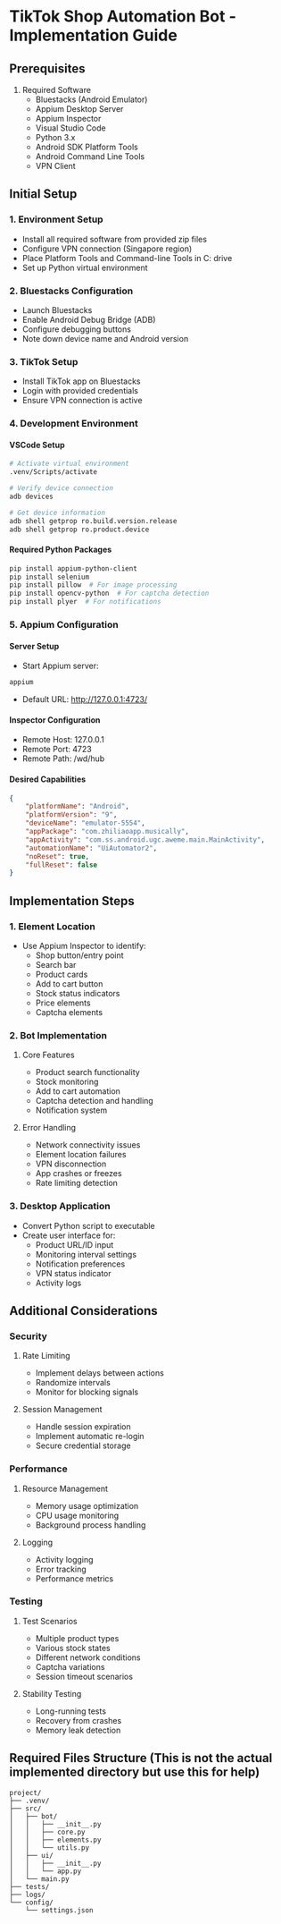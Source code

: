 # TikTok Shop Automation Bot - Implementation Guide

## Prerequisites
1. Required Software
   - Bluestacks (Android Emulator)
   - Appium Desktop Server
   - Appium Inspector
   - Visual Studio Code
   - Python 3.x
   - Android SDK Platform Tools
   - Android Command Line Tools
   - VPN Client

## Initial Setup

### 1. Environment Setup
- Install all required software from provided zip files
- Configure VPN connection (Singapore region)
- Place Platform Tools and Command-line Tools in C: drive
- Set up Python virtual environment

### 2. Bluestacks Configuration
- Launch Bluestacks
- Enable Android Debug Bridge (ADB)
- Configure debugging buttons
- Note down device name and Android version

### 3. TikTok Setup
- Install TikTok app on Bluestacks
- Login with provided credentials
- Ensure VPN connection is active

### 4. Development Environment

#### VSCode Setup
```bash
# Activate virtual environment
.venv/Scripts/activate

# Verify device connection
adb devices

# Get device information
adb shell getprop ro.build.version.release
adb shell getprop ro.product.device
```

#### Required Python Packages
```bash
pip install appium-python-client
pip install selenium
pip install pillow  # For image processing
pip install opencv-python  # For captcha detection
pip install plyer  # For notifications
```

### 5. Appium Configuration

#### Server Setup
- Start Appium server:
```bash
appium
```
- Default URL: http://127.0.0.1:4723/

#### Inspector Configuration
- Remote Host: 127.0.0.1
- Remote Port: 4723
- Remote Path: /wd/hub

#### Desired Capabilities
```json
{
    "platformName": "Android",
    "platformVersion": "9",
    "deviceName": "emulator-5554",
    "appPackage": "com.zhiliaoapp.musically",
    "appActivity": "com.ss.android.ugc.aweme.main.MainActivity",
    "automationName": "UiAutomator2",
    "noReset": true,
    "fullReset": false
}
```

## Implementation Steps

### 1. Element Location
- Use Appium Inspector to identify:
  - Shop button/entry point
  - Search bar
  - Product cards
  - Add to cart button
  - Stock status indicators
  - Price elements
  - Captcha elements

### 2. Bot Implementation
1. Core Features
   - Product search functionality
   - Stock monitoring
   - Add to cart automation
   - Captcha detection and handling
   - Notification system

2. Error Handling
   - Network connectivity issues
   - Element location failures
   - VPN disconnection
   - App crashes or freezes
   - Rate limiting detection

### 3. Desktop Application
- Convert Python script to executable
- Create user interface for:
  - Product URL/ID input
  - Monitoring interval settings
  - Notification preferences
  - VPN status indicator
  - Activity logs

## Additional Considerations

### Security
1. Rate Limiting
   - Implement delays between actions
   - Randomize intervals
   - Monitor for blocking signals

2. Session Management
   - Handle session expiration
   - Implement automatic re-login
   - Secure credential storage

### Performance
1. Resource Management
   - Memory usage optimization
   - CPU usage monitoring
   - Background process handling

2. Logging
   - Activity logging
   - Error tracking
   - Performance metrics

### Testing
1. Test Scenarios
   - Multiple product types
   - Various stock states
   - Different network conditions
   - Captcha variations
   - Session timeout scenarios

2. Stability Testing
   - Long-running tests
   - Recovery from crashes
   - Memory leak detection

## Required Files Structure (This is not the actual implemented directory but use this for help)
```
project/
├── .venv/
├── src/
│   ├── bot/
│   │   ├── __init__.py
│   │   ├── core.py
│   │   ├── elements.py
│   │   └── utils.py
│   ├── ui/
│   │   ├── __init__.py
│   │   └── app.py
│   └── main.py
├── tests/
├── logs/
└── config/
    └── settings.json
```
